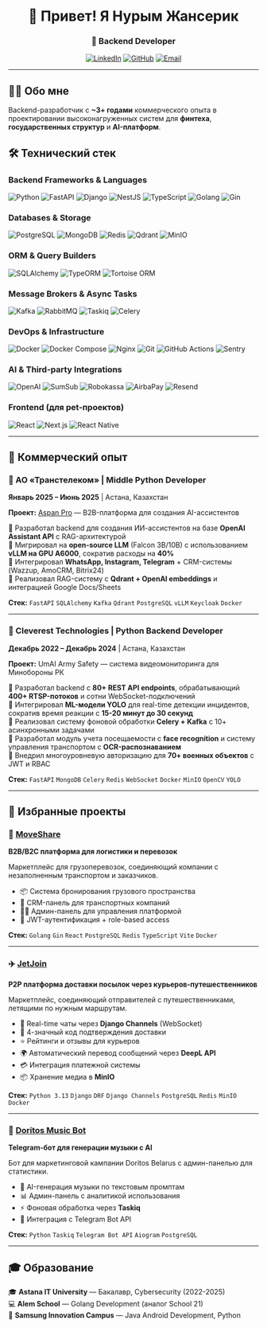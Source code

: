 <div align="center">
  
# 👋 Привет! Я Нурым Жансерик

### 🚀 Backend Developer 

[![LinkedIn](https://img.shields.io/badge/LinkedIn-0077B5?style=for-the-badge&logo=linkedin&logoColor=white)](https://linkedin.com/in/zhanserik-nurym)
[![GitHub](https://img.shields.io/badge/GitHub-100000?style=for-the-badge&logo=github&logoColor=white)](https://github.com/Jlumon4ek)
[![Email](https://img.shields.io/badge/Email-D14836?style=for-the-badge&logo=gmail&logoColor=white)](mailto:nurymzhanserik@gmail.com)

</div>

---

## 👨‍💻 Обо мне

Backend-разработчик с **~3+ годами** коммерческого опыта в проектировании высоконагруженных систем для **финтеха**, **государственных структур** и **AI-платформ**.

## 🛠️ Технический стек

### Backend Frameworks & Languages
![Python](https://img.shields.io/badge/Python-3776AB?style=for-the-badge&logo=python&logoColor=white)
![FastAPI](https://img.shields.io/badge/FastAPI-009688?style=for-the-badge&logo=fastapi&logoColor=white)
![Django](https://img.shields.io/badge/Django-092E20?style=for-the-badge&logo=django&logoColor=white)
![NestJS](https://img.shields.io/badge/NestJS-E0234E?style=for-the-badge&logo=nestjs&logoColor=white)
![TypeScript](https://img.shields.io/badge/TypeScript-3178C6?style=for-the-badge&logo=typescript&logoColor=white)
![Golang](https://img.shields.io/badge/Go-00ADD8?style=for-the-badge&logo=go&logoColor=white)
![Gin](https://img.shields.io/badge/Gin-00ADD8?style=for-the-badge&logo=go&logoColor=white)

### Databases & Storage
![PostgreSQL](https://img.shields.io/badge/PostgreSQL-4169E1?style=for-the-badge&logo=postgresql&logoColor=white)
![MongoDB](https://img.shields.io/badge/MongoDB-47A248?style=for-the-badge&logo=mongodb&logoColor=white)
![Redis](https://img.shields.io/badge/Redis-DC382D?style=for-the-badge&logo=redis&logoColor=white)
![Qdrant](https://img.shields.io/badge/Qdrant-DC244C?style=for-the-badge&logoColor=white)
![MinIO](https://img.shields.io/badge/MinIO-C72E49?style=for-the-badge&logo=minio&logoColor=white)

### ORM & Query Builders
![SQLAlchemy](https://img.shields.io/badge/SQLAlchemy-D71F00?style=for-the-badge&logo=python&logoColor=white)
![TypeORM](https://img.shields.io/badge/TypeORM-FE0803?style=for-the-badge&logo=typeorm&logoColor=white)
![Tortoise ORM](https://img.shields.io/badge/Tortoise_ORM-3776AB?style=for-the-badge&logo=python&logoColor=white)

### Message Brokers & Async Tasks
![Kafka](https://img.shields.io/badge/Apache_Kafka-231F20?style=for-the-badge&logo=apache-kafka&logoColor=white)
![RabbitMQ](https://img.shields.io/badge/RabbitMQ-FF6600?style=for-the-badge&logo=rabbitmq&logoColor=white)
![Taskiq](https://img.shields.io/badge/Taskiq-3776AB?style=for-the-badge&logo=python&logoColor=white)
![Celery](https://img.shields.io/badge/Celery-37814A?style=for-the-badge&logo=celery&logoColor=white)

### DevOps & Infrastructure
![Docker](https://img.shields.io/badge/Docker-2496ED?style=for-the-badge&logo=docker&logoColor=white)
![Docker Compose](https://img.shields.io/badge/Docker_Compose-2496ED?style=for-the-badge&logo=docker&logoColor=white)
![Nginx](https://img.shields.io/badge/Nginx-009639?style=for-the-badge&logo=nginx&logoColor=white)
![Git](https://img.shields.io/badge/Git-F05032?style=for-the-badge&logo=git&logoColor=white)
![GitHub Actions](https://img.shields.io/badge/GitHub_Actions-2088FF?style=for-the-badge&logo=github-actions&logoColor=white)
![Sentry](https://img.shields.io/badge/Sentry-362D59?style=for-the-badge&logo=sentry&logoColor=white)


### AI & Third-party Integrations
![OpenAI](https://img.shields.io/badge/OpenAI-412991?style=for-the-badge&logo=openai&logoColor=white)
![SumSub](https://img.shields.io/badge/SumSub-4285F4?style=for-the-badge&logoColor=white)
![Robokassa](https://img.shields.io/badge/Robokassa-FF6B00?style=for-the-badge&logoColor=white)
![AirbaPay](https://img.shields.io/badge/AirbaPay-00A859?style=for-the-badge&logoColor=white)
![Resend](https://img.shields.io/badge/Resend-000000?style=for-the-badge&logo=resend&logoColor=white)

### Frontend (для pet-проектов)
![React](https://img.shields.io/badge/React-61DAFB?style=for-the-badge&logo=react&logoColor=black)
![Next.js](https://img.shields.io/badge/Next.js-000000?style=for-the-badge&logo=nextdotjs&logoColor=white)
![React Native](https://img.shields.io/badge/React_Native-61DAFB?style=for-the-badge&logo=react&logoColor=black)

--- 

## 💼 Коммерческий опыт

### 🏢 АО «Транстелеком» | Middle Python Developer
**Январь 2025 – Июнь 2025** | Астана, Казахстан

**Проект:** [Aspan Pro](https://aspandigital.kz) — B2B-платформа для создания AI-ассистентов

🔹 Разработал backend для создания ИИ-ассистентов на базе **OpenAI Assistant API** с RAG-архитектурой  
🔹 Мигрировал на **open-source LLM** (Falcon 3B/10B) с использованием **vLLM на GPU A6000**, сократив расходы на **40%**  
🔹 Интегрировал **WhatsApp, Instagram, Telegram** + CRM-системы (Wazzup, AmoCRM, Bitrix24)  
🔹 Реализовал RAG-систему с **Qdrant + OpenAI embeddings** и интеграцией Google Docs/Sheets  

**Стек:** `FastAPI` `SQLAlchemy` `Kafka` `Qdrant` `PostgreSQL` `vLLM` `Keycloak` `Docker`

---

### 🏢 Cleverest Technologies | Python Backend Developer
**Декабрь 2022 – Декабрь 2024** | Астана, Казахстан

**Проект:** UmAI Army Safety — система видеомониторинга для Минобороны РК

🔹 Разработал backend с **80+ REST API endpoints**, обрабатывающий **400+ RTSP-потоков** и сотни WebSocket-подключений  
🔹 Интегрировал **ML-модели YOLO** для real-time детекции инцидентов, сократив время реакции с **15-20 минут до 30 секунд**  
🔹 Реализовал систему фоновой обработки **Celery + Kafka** с 10+ асинхронными задачами  
🔹 Разработал модуль учета посещаемости с **face recognition** и систему управления транспортом с **OCR-распознаванием**  
🔹 Внедрил многоуровневую авторизацию для **70+ военных объектов** с JWT и RBAC  

**Стек:** `FastAPI` `MongoDB` `Celery` `Redis` `WebSocket` `Docker` `MinIO` `OpenCV` `YOLO`

---

## 🚀 Избранные проекты

### 🚚 [MoveShare](https://github.com/yourusername/moveshare) 
**B2B/B2C платформа для логистики и перевозок**

Маркетплейс для грузоперевозок, соединяющий компании с незаполненным транспортом и заказчиков.

- 📦 Система бронирования грузового пространства
- 🏢 CRM-панель для транспортных компаний
- 👨‍💼 Админ-панель для управления платформой
- 🔐 JWT-аутентификация + role-based access

**Стек:** `Golang` `Gin` `React` `PostgreSQL` `Redis` `TypeScript` `Vite` `Docker`

---

### ✈️ [JetJoin](https://github.com/yourusername/jetjoin)
**P2P платформа доставки посылок через курьеров-путешественников**

Маркетплейс, соединяющий отправителей с путешественниками, летящими по нужным маршрутам.

- 💬 Real-time чаты через **Django Channels** (WebSocket)
- 🔐 4-значный код подтверждения доставки
- ⭐ Рейтинги и отзывы для курьеров
- 🌍 Автоматический перевод сообщений через **DeepL API**
- 💳 Интеграция платежной системы
- 📦 Хранение медиа в **MinIO**

**Стек:** `Python 3.13` `Django` `DRF` `Django Channels` `PostgreSQL` `Redis` `MinIO` `Docker`

---

### 🎵 [Doritos Music Bot](https://github.com/yourusername/doritos-bot)
**Telegram-бот для генерации музыки с AI**

Бот для маркетинговой кампании Doritos Belarus с админ-панелью для статистики.

- 🎼 AI-генерация музыки по текстовым промптам
- 📊 Админ-панель с аналитикой использования
- ⚡ Фоновая обработка через **Taskiq**
- 🤖 Интеграция с Telegram Bot API

**Стек:** `Python` `Taskiq` `Telegram Bot API` `Aiogram` `PostgreSQL`

---

## 🎓 Образование

🎓 **Astana IT University** — Бакалавр, Cybersecurity (2022-2025)  
💻 **Alem School** — Golang Development (аналог School 21)  
📱 **Samsung Innovation Campus** — Java Android Development, Python


